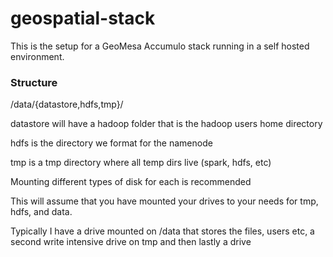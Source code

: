 # geospatial-stack

This is the setup for a GeoMesa Accumulo stack running in a self hosted environment.

### Structure

/data/{datastore,hdfs,tmp}/

datastore will have a hadoop folder that is the hadoop users home directory

hdfs is the directory we format for the namenode

tmp is a tmp directory where all temp dirs live (spark, hdfs, etc)

Mounting different types of disk for each is recommended 

This will assume that you have mounted your drives to your needs for tmp, hdfs, and data.

Typically I have a drive mounted on /data that stores the files, users etc, a second write intensive drive on tmp and then lastly a drive 
